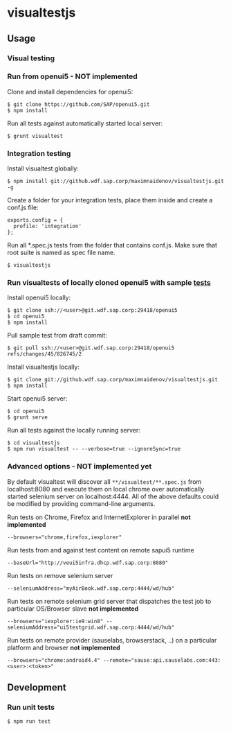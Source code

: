 # visualtestjs

## Usage

### Visual testing

### Run from openui5 - NOT implemented
Clone and install dependencies for openui5:
```
$ git clone https://github.com/SAP/openui5.git
$ npm install
```
Run all tests against automatically started local server:
```
$ grunt visualtest
```

### Integration testing
Install visualtest globally:
```
$ npm install git://github.wdf.sap.corp/maximnaidenov/visualtestjs.git -g
```
Create a folder for your integration tests, place them inside and create a conf.js file:
```
exports.config = {
  profile: 'integration'
};
```
Run all *.spec.js tests from the folder that contains conf.js. Make sure that root suite is named as spec file name.
```
$ visualtestjs
```

### Run visualtests of locally cloned openui5 with sample [tests](https://git.wdf.sap.corp/#/c/826745/)
Install openui5 locally:
```
$ git clone ssh://<user>@git.wdf.sap.corp:29418/openui5
$ cd openui5
$ npm install
```
Pull sample test from draft commit:
```
$ git pull ssh://<user>@git.wdf.sap.corp:29418/openui5 refs/changes/45/826745/2
```
Install visualtestjs locally:
```
$ git clone git://github.wdf.sap.corp/maximnaidenov/visualtestjs.git
$ npm install
```
Start openui5 server:
```
$ cd openui5
$ grunt serve
```
Run all tests against the locally running server:
```
$ cd visualtestjs
$ npm run visualtest -- --verbose=true --ignoreSync=true
```

### Advanced options - NOT implemented yet

By default visualtest will discover all `**/visualtest/**.spec.js` from localhost:8080 and execute them on local chrome over automatically started selenium server on localhost:4444.
All of the above defaults could be modified by providing command-line arguments.

Run tests on Chrome, Firefox and InternetExplorer in parallel
__not implemented__
```
--browsers="chrome,firefox,iexplorer"
```
Run tests from and against test content on remote sapui5 runtime
```
--baseUrl="http://veui5infra.dhcp.wdf.sap.corp:8080"
```
Run tests on remove selenium server
```
--seleniumAddress="myAirBook.wdf.sap.corp:4444/wd/hub"
```
Run tests on remote selenium grid server that dispatches the test job to particular OS/Browser slave
__not implemented__
```
--browsers="iexplorer:ie9:win8" --seleniumAddress="ui5testgrid.wdf.sap.corp:4444/wd/hub"
```
Run tests on remote provider (sauselabs, browserstack, ..) on a particular platform and browser
__not implemented__
```
--browsers="chrome:android4.4" --remote="sause:api.sauselabs.com:443:<user>:<token>"
```

## Development

### Run unit tests
```
$ npm run test
```
